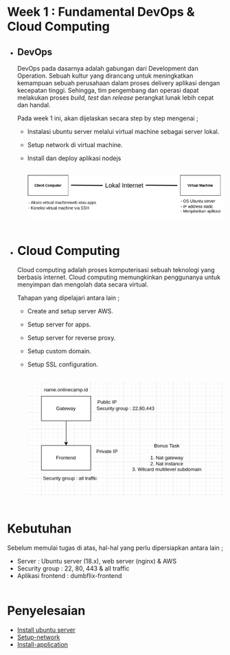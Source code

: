 # **Week 1 : Fundamental DevOps & Cloud Computing**

- ## **DevOps**
  
  DevOps pada dasarnya adalah gabungan dari Development dan Operation. Sebuah kultur yang dirancang untuk meningkatkan kemampuan sebuah perusahaan dalam proses delivery aplikasi dengan kecepatan tinggi. Sehingga, tim pengembang dan operasi dapat melakukan proses *build, test* dan *release* perangkat lunak lebih cepat dan handal. <br>
  
  Pada week 1 ini, akan dijelaskan secara step by step mengenai ;

  - Instalasi ubuntu server melalui virtual machine sebagai server lokal.
  - Setup network di virtual machine.
  - Install dan deploy aplikasi nodejs <br><br>

    ![arsitektur](arsitektur.png) <br><br>

- # **Cloud Computing**

  Cloud computing adalah proses komputerisasi sebuah teknologi yang berbasis internet. Cloud computing memungkinkan penggunanya untuk menyimpan dan mengolah data secara virtual.

  Tahapan yang dipelajari antara lain ;

  - Create and setup server AWS.
  - Setup server for apps.
  - Setup server for reverse proxy.
  - Setup custom domain.
  - Setup SSL configuration. <br><br>

    ![arsitektur2](arsitektur2.png) <br><br>

# **Kebutuhan**

Sebelum memulai tugas di atas, hal-hal yang perlu dipersiapkan antara lain ;

- Server : Ubuntu server (18.x), web server (nginx) & AWS
- Security group : 22, 80, 443 & all traffic
- Aplikasi frontend : dumbflix-frontend <br><br>

# **Penyelesaian**

- [Install ubuntu server](install-ubuntu.md)
- [Setup-network](Setup-network.md)
- [Install-application](Install-application.md)